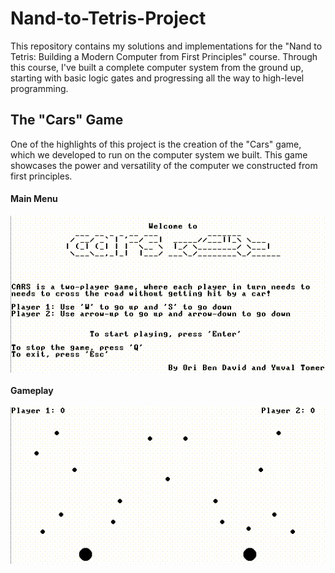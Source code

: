 # Nand-to-Tetris-Project

This repository contains my solutions and implementations for the "Nand to Tetris: Building a Modern Computer from First Principles" course. 
Through this course, I've built a complete computer system from the ground up, starting with basic logic gates and progressing all the way to high-level programming.

## The "Cars" Game

One of the highlights of this project is the creation of the "Cars" game, which we developed to run on the computer system we built. This game showcases the power and versatility of the computer we constructed from first principles.

#### Main Menu
<img src="cars_open.gif" alt="cars GIF"  style="display:block; margin:auto;" loop="true"> 

#### Gameplay
<img src="cars_play.gif" alt="cars GIF"  style="display:block; margin:auto;" loop="true">
